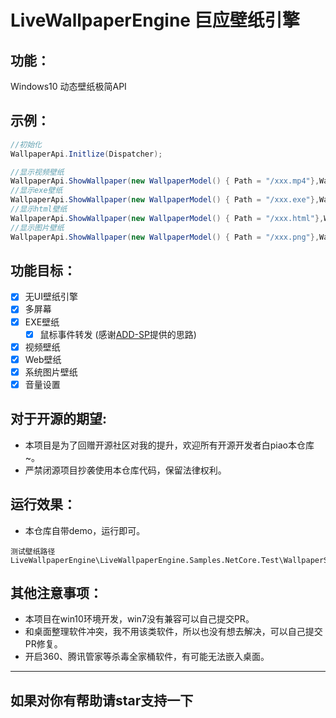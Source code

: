 # LiveWallpaperEngine 巨应壁纸引擎

## 功能：
Windows10 动态壁纸极简API

## 示例：
```csharp
//初始化
WallpaperApi.Initlize(Dispatcher);

//显示视频壁纸
WallpaperApi.ShowWallpaper(new WallpaperModel() { Path = "/xxx.mp4"},WallpaperManager.Screens[0])
//显示exe壁纸
WallpaperApi.ShowWallpaper(new WallpaperModel() { Path = "/xxx.exe"},WallpaperManager.Screens[0])
//显示html壁纸
WallpaperApi.ShowWallpaper(new WallpaperModel() { Path = "/xxx.html"},WallpaperManager.Screens[0])
//显示图片壁纸
WallpaperApi.ShowWallpaper(new WallpaperModel() { Path = "/xxx.png"},WallpaperManager.Screens[0])
```

## 功能目标：
- [x] 无UI壁纸引擎
- [x] 多屏幕
- [x] EXE壁纸 
	- [x] 鼠标事件转发 (感谢[ADD-SP](https://github.com/ADD-SP)提供的思路)  
- [x] 视频壁纸
- [x] Web壁纸
- [x] 系统图片壁纸
- [x] 音量设置

## 对于开源的期望:
- 本项目是为了回赠开源社区对我的提升，欢迎所有开源开发者白piao本仓库~。
- 严禁闭源项目抄袭使用本仓库代码，保留法律权利。

## 运行效果：
* 本仓库自带demo，运行即可。  
```
测试壁纸路径
LiveWallpaperEngine\LiveWallpaperEngine.Samples.NetCore.Test\WallpaperSamples
```

## 其他注意事项：
* 本项目在win10环境开发，win7没有兼容可以自己提交PR。
* 和桌面整理软件冲突，我不用该类软件，所以也没有想去解决，可以自己提交PR修复。
* 开启360、腾讯管家等杀毒全家桶软件，有可能无法嵌入桌面。
---

## 如果对你有帮助请star支持一下
